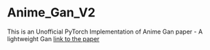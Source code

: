# Anime_Gan_V2
This is an Unofficial PyTorch Implementation of Anime Gan paper - A lightweight Gan
[link to the paper](https://github.com/TachibanaYoshino/AnimeGAN/blob/master/doc/Chen2020_Chapter_AnimeGAN.pdf)
